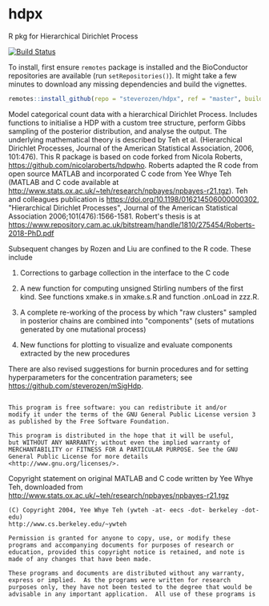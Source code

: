 # hdpx
R pkg for Hierarchical Dirichlet Process

[![Build Status](https://travis-ci.com/steverozen/hdpx.svg?branch=master)](https://travis-ci.com/steverozen/hdpx)

To install, first ensure `remotes` package is installed and the BioConductor repositories are available (run `setRepositories()`). 
It might take a few minutes to download any missing dependencies and build the vignettes. 
```R
remotes::install_github(repo = "steverozen/hdpx", ref = "master", build_vignettes = FALSE)
```

Model categorical count data with a hierarchical Dirichlet
    Process. Includes functions to initialise a HDP with a custom tree
    structure, perform Gibbs sampling of the posterior distribution,
    and analyse the output. The underlying mathematical theory is
    described by Teh et al. (Hierarchical Dirichlet Processes,
    Journal of the American Statistical Association, 2006, 101:476). This
    R package is based on code forked from Nicola Roberts, 
    https://github.com/nicolaroberts/hdpwho. Roberts adapted the R code
    from open source MATLAB and incorporated C code from Yee Whye Teh 
    (MATLAB and C code available at
    http://www.stats.ox.ac.uk/~teh/research/npbayes/npbayes-r21.tgz).
    Teh and colleagues publication is https://doi.org/10.1198/016214506000000302,
    "Hierarchical Dirichlet Processes", Journal of the American Statistical
    Association 2006;101(476):1566-1581. Robert's thesis is at
    https://www.repository.cam.ac.uk/bitstream/handle/1810/275454/Roberts-2018-PhD.pdf
    
Subsequent changes by Rozen and Liu are confined to the R code.
    These include
    
1. Corrections to garbage collection in the interface
    to the C code
    
2. A new function for computing unsigned 
    Stirling numbers of the first kind. See functions xmake.s in xmake.s.R
    and function .onLoad in zzz.R.
    
3. A complete re-working of
    the process by which "raw clusters" sampled in posterior chains are 
    combined into "components" (sets of mutations generated by one 
    mutational process)
    
4. New functions for plotting to visualize 
    and evaluate components extracted by the new procedures
    
There are also
    revised suggestions for burnin procedures and for setting hyperparameters 
    for the concentration parameters; see https://github.com/steverozen/mSigHdp.

```

This program is free software: you can redistribute it and/or 
modify it under the terms of the GNU General Public License version 3 
as published by the Free Software Foundation. 

This program is distributed in the hope that it will be useful, 
but WITHOUT ANY WARRANTY; without even the implied warranty of 
MERCHANTABILITY or FITNESS FOR A PARTICULAR PURPOSE. See the GNU 
General Public License for more details <http://www.gnu.org/licenses/>. 
```

Copyright statement on original MATLAB and C code written by Yee Whye Teh, downloaded from 
http://www.stats.ox.ac.uk/~teh/research/npbayes/npbayes-r21.tgz

```
(C) Copyright 2004, Yee Whye Teh (ywteh -at- eecs -dot- berkeley -dot- edu)
http://www.cs.berkeley.edu/~ywteh

Permission is granted for anyone to copy, use, or modify these
programs and accompanying documents for purposes of research or
education, provided this copyright notice is retained, and note is
made of any changes that have been made.
 
These programs and documents are distributed without any warranty,
express or implied.  As the programs were written for research
purposes only, they have not been tested to the degree that would be
advisable in any important application.  All use of these programs is
```

